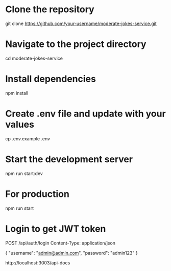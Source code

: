 # Clone the repository
git clone https://github.com/your-username/moderate-jokes-service.git

# Navigate to the project directory
cd moderate-jokes-service

# Install dependencies
npm install

# Create .env file and update with your values
cp .env.example .env

# Start the development server
npm run start:dev

# For production
npm run start

# Login to get JWT token
POST /api/auth/login
Content-Type: application/json

{
    "username": "admin@admin.com",
    "password": "admin123"
}

http://localhost:3003/api-docs
